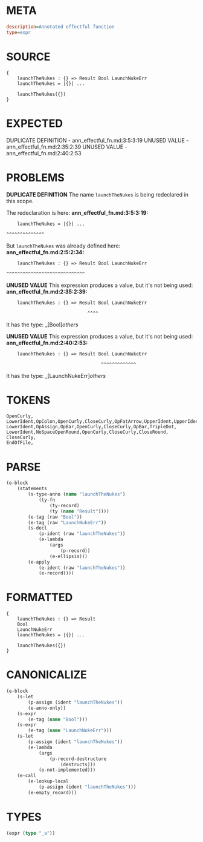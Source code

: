 # META
~~~ini
description=Annotated effectful function
type=expr
~~~
# SOURCE
~~~roc
{
    launchTheNukes : {} => Result Bool LaunchNukeErr
    launchTheNukes = |{}| ...

    launchTheNukes({})
}
~~~
# EXPECTED
DUPLICATE DEFINITION - ann_effectful_fn.md:3:5:3:19
UNUSED VALUE - ann_effectful_fn.md:2:35:2:39
UNUSED VALUE - ann_effectful_fn.md:2:40:2:53
# PROBLEMS
**DUPLICATE DEFINITION**
The name `launchTheNukes` is being redeclared in this scope.

The redeclaration is here:
**ann_effectful_fn.md:3:5:3:19:**
```roc
    launchTheNukes = |{}| ...
```
    ^^^^^^^^^^^^^^

But `launchTheNukes` was already defined here:
**ann_effectful_fn.md:2:5:2:34:**
```roc
    launchTheNukes : {} => Result Bool LaunchNukeErr
```
    ^^^^^^^^^^^^^^^^^^^^^^^^^^^^^


**UNUSED VALUE**
This expression produces a value, but it's not being used:
**ann_effectful_fn.md:2:35:2:39:**
```roc
    launchTheNukes : {} => Result Bool LaunchNukeErr
```
                                  ^^^^

It has the type:
    _[Bool]_others_

**UNUSED VALUE**
This expression produces a value, but it's not being used:
**ann_effectful_fn.md:2:40:2:53:**
```roc
    launchTheNukes : {} => Result Bool LaunchNukeErr
```
                                       ^^^^^^^^^^^^^

It has the type:
    _[LaunchNukeErr]_others_

# TOKENS
~~~zig
OpenCurly,
LowerIdent,OpColon,OpenCurly,CloseCurly,OpFatArrow,UpperIdent,UpperIdent,UpperIdent,
LowerIdent,OpAssign,OpBar,OpenCurly,CloseCurly,OpBar,TripleDot,
LowerIdent,NoSpaceOpenRound,OpenCurly,CloseCurly,CloseRound,
CloseCurly,
EndOfFile,
~~~
# PARSE
~~~clojure
(e-block
	(statements
		(s-type-anno (name "launchTheNukes")
			(ty-fn
				(ty-record)
				(ty (name "Result"))))
		(e-tag (raw "Bool"))
		(e-tag (raw "LaunchNukeErr"))
		(s-decl
			(p-ident (raw "launchTheNukes"))
			(e-lambda
				(args
					(p-record))
				(e-ellipsis)))
		(e-apply
			(e-ident (raw "launchTheNukes"))
			(e-record))))
~~~
# FORMATTED
~~~roc
{
	launchTheNukes : {} => Result
	Bool
	LaunchNukeErr
	launchTheNukes = |{}| ...

	launchTheNukes({})
}
~~~
# CANONICALIZE
~~~clojure
(e-block
	(s-let
		(p-assign (ident "launchTheNukes"))
		(e-anno-only))
	(s-expr
		(e-tag (name "Bool")))
	(s-expr
		(e-tag (name "LaunchNukeErr")))
	(s-let
		(p-assign (ident "launchTheNukes"))
		(e-lambda
			(args
				(p-record-destructure
					(destructs)))
			(e-not-implemented)))
	(e-call
		(e-lookup-local
			(p-assign (ident "launchTheNukes")))
		(e-empty_record)))
~~~
# TYPES
~~~clojure
(expr (type "_a"))
~~~
